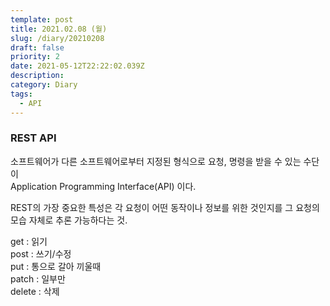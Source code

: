 ```yaml
---
template: post
title: 2021.02.08 (월)
slug: /diary/20210208
draft: false
priority: 2
date: 2021-05-12T22:22:02.039Z
description:
category: Diary
tags:
  - API
---
```


### REST API

소프트웨어가 다른 소프트웨어로부터
지정된 형식으로 요청, 명령을 받을 수 있는 수단이  
Application Programming Interface(API) 이다.

REST의 가장 중요한 특성은
각 요청이 어떤 동작이나 정보를 위한 것인지를
그 요청의 모습 자체로 추론 가능하다는 것.

get : 읽기  
post : 쓰기/수정  
put : 통으로 갈아 끼울때  
patch : 일부만  
delete : 삭제
